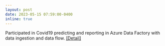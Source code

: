 ```yaml
---
layout: post
date: 2023-05-15 07:59:00-0400
inline: true
---
```


Participated in Covid19 predicting and reporting in Azure Data Factory with data ingestion and data flow. [[Detail]](https://howardzhan2025.top/projects/azure_project/)